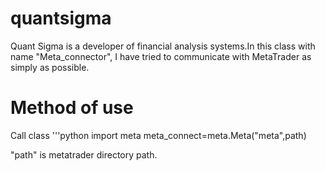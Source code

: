 # quantsigma
Quant Sigma is a developer of financial analysis systems.In this class with name "Meta_connector", I have tried to communicate with MetaTrader as simply as possible.

# Method of use
Call class
'''python
import meta
meta_connect=meta.Meta("meta",path)

"path" is metatrader directory path.
